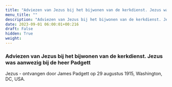 ```yaml
---
title: "Adviezen van Jezus bij het bijwonen van de kerkdienst. Jezus was aanwezig bij de heer Padgett"
menu_title: ""
description: "Adviezen van Jezus bij het bijwonen van de kerkdienst. Jezus was aanwezig bij de heer Padgett"
date: 2023-09-01 06:00:01+00:216
draft: False
hidden: True
weight:
---
```

### Adviezen van Jezus bij het bijwonen van de kerkdienst. Jezus was aanwezig bij de heer Padgett

Jezus - ontvangen door James Padgett op 29 augustus 1915, Washington, DC, USA.
